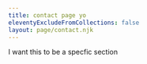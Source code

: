 ```yaml
---
title: contact page yo
eleventyExcludeFromCollections: false
layout: page/contact.njk
---
```

I want this to be a specfic section